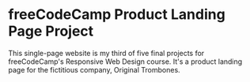 # freeCodeCamp Product Landing Page Project

This single-page website is my third of five final projects for freeCodeCamp's
Responsive Web Design course. It's a product landing page for the fictitious
company, Original Trombones.

